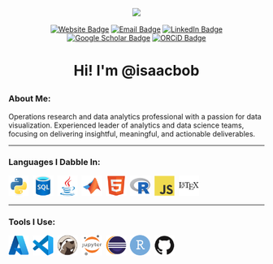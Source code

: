 <p align = 'center'><img src = 'https://isaac.tetzloff.me/images/isaac-color.svg' width = '200'></p>

<div align = 'center'>
	<a href = 'https://www.isaacbob.com'><img src = 'https://img.shields.io/badge/Website-7D7D7D?style=for-the-badge&logoColor=white' alt = 'Website Badge'></a>
	<a href = 'mailto:isaacbob@gmail.com'><img src = 'https://img.shields.io/badge/Email-EA4335?style=for-the-badge&logo=gmail&logoColor=white' alt = 'Email Badge'></a>
	<a href = 'https://linkedin.com/in/isaacbob'><img src = 'https://img.shields.io/badge/LinkedIn-0A66C2?style=for-the-badge&logo=linkedin&logoColor=white' alt = 'LinkedIn Badge'></a>
	<a href = 'https://scholar.google.com/citations?user=hDUWj0YAAAAJ&hl=en'><img src = 'https://img.shields.io/badge/Google_Scholar-4285F4?style=for-the-badge&logo=googlescholar&logoColor=white' alt = 'Google Scholar Badge'></a>
	<a href = 'https://orcid.org/0000-0002-5118-9064'><img src = 'https://img.shields.io/badge/ORCiD-A6CE39?style=for-the-badge&logo=orcid&logoColor=white' alt = 'ORCiD Badge'></a>
</div>

# <p align = 'center'>Hi! I'm @isaacbob</p>

### About Me:

Operations research and data analytics professional with a passion for data visualization. Experienced leader of analytics and data science teams, focusing on delivering insightful, meaningful, and actionable deliverables.

---

### Languages I Dabble In:

<div>
	<picture><img src = 'https://github.com/devicons/devicon/blob/master/icons/python/python-original.svg' title = 'Python' alt = 'Python' width = '40' height = '40'/></picture>&nbsp;
	<picture><img src = 'https://github.com/devicons/devicon/blob/master/icons/azuresqldatabase/azuresqldatabase-original.svg' title = 'Azure SQL' alt = 'Azure SQL' width = '40' height = '40'/></picture>&nbsp;
	<picture><img src = 'https://github.com/devicons/devicon/blob/master/icons/java/java-original.svg' title = 'Java' alt = 'Java' width = '40' height = '40'/></picture>&nbsp;
	<picture><img src = 'https://github.com/devicons/devicon/blob/master/icons/matlab/matlab-original.svg' title = 'MATLAB' alt = 'MATLAB' width = '40' height = '40'/></picture>&nbsp;
	<picture><img src = 'https://github.com/devicons/devicon/blob/master/icons/html5/html5-original.svg' title = 'HTML5' alt = 'HTML5' width = '40' height = '40'/></picture>&nbsp;
	<picture><img src = 'https://github.com/devicons/devicon/blob/master/icons/r/r-original.svg' title = 'R' alt = 'R' width = '40' height = '40'/></picture>&nbsp;
	<picture><img src = 'https://github.com/devicons/devicon/blob/master/icons/javascript/javascript-original.svg' title = 'JavaScript' alt = 'JavaScript' width = '40' height = '40'/></picture>&nbsp;
	<picture><img src = 'https://github.com/devicons/devicon/blob/master/icons/latex/latex-original.svg' title = 'LaTeX' alt = 'LaTeX' width = '40' height = '40'/></picture>&nbsp;
</div>

---

### Tools I Use:

<div>
	<picture><img src = 'https://github.com/devicons/devicon/blob/master/icons/azure/azure-original.svg' title = 'Azure' alt = 'Azure' width = '40' height = '40'/></picture>&nbsp;
	<picture><img src = 'https://github.com/devicons/devicon/blob/master/icons/vscode/vscode-original.svg' title = 'VSCode' alt = 'VSCode' width = '40' height = '40'/></picture>&nbsp;
	<picture><img src = 'https://github.com/devicons/devicon/blob/master/icons/dbeaver/dbeaver-original.svg' title = 'DBeaver' alt = 'DBeaver' width = '40' height = '40'/></picture>&nbsp;
	<picture><img src = 'https://github.com/devicons/devicon/blob/master/icons/jupyter/jupyter-original-wordmark.svg' title = 'Jupyter' alt = 'Jupyter' width = '40' height = '40'/></picture>&nbsp;
	<picture><img src = 'https://github.com/devicons/devicon/blob/master/icons/eclipse/eclipse-original.svg' title = 'Eclipse' alt = 'Eclipse' width = '40' height = '40'/></picture>&nbsp;
	<picture><img src = 'https://github.com/devicons/devicon/blob/master/icons/rstudio/rstudio-original.svg' title = 'RStudio' alt = 'RStudio' width = '40' height = '40'/></picture>&nbsp;
	<picture><img src = 'https://github.com/devicons/devicon/blob/master/icons/github/github-original.svg' title = 'GitHub' alt = 'GitHub' width = '40' height = '40'/></picture>&nbsp;
</div>

<!--
**isaacbob/isaacbob** is a ✨ _special_ ✨ repository because its `README.md` (this file) appears on your GitHub profile.

Here are some ideas to get you started:

- 🔭 I’m currently working on ...
- 🌱 I’m currently learning ...
- 👯 I’m looking to collaborate on ...
- 🤔 I’m looking for help with ...
- 💬 Ask me about ...
- 📫 How to reach me: ...
- 😄 Pronouns: ...
- ⚡ Fun fact: ...
-->

